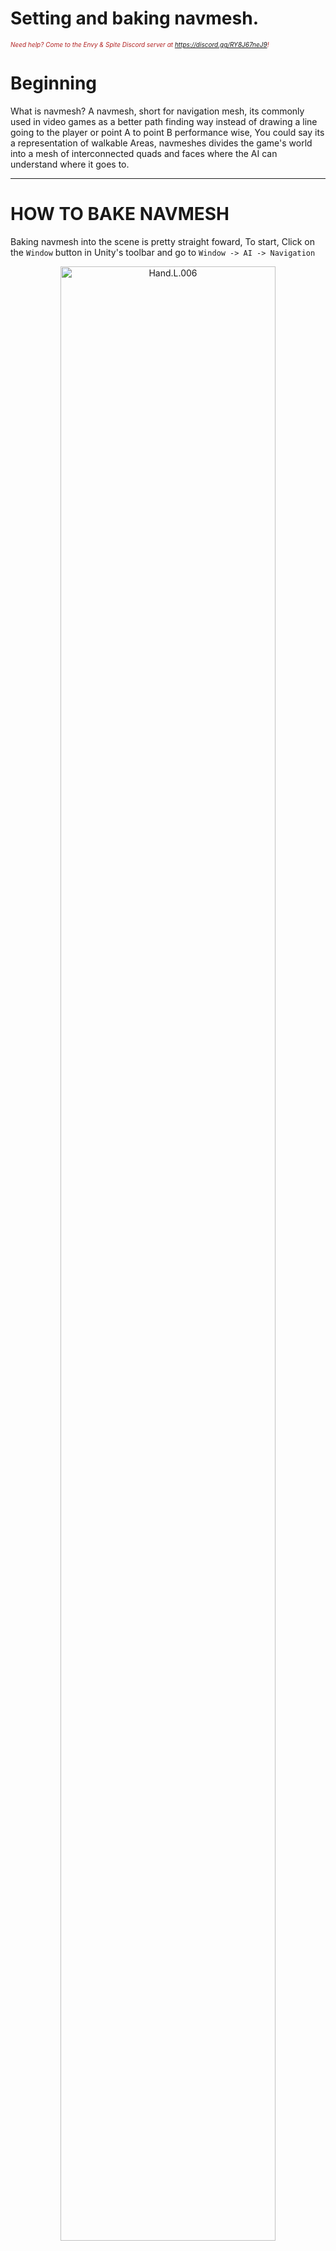 # Setting and baking navmesh.
<i><span style="color:FireBrick; font-size:10px;">Need help? Come to the Envy & Spite Discord server at <a href="https://discord.gg/RY8J67neJ9">https://discord.gg/RY8J67neJ9</a>!</span></i>

# Beginning

What is navmesh? A navmesh, short for navigation mesh, its commonly used in video games as a better path finding way instead of drawing a line going to the player or point A to point B performance wise, You could say its a representation of walkable Areas,  navmeshes divides the game's world into a mesh of interconnected quads and faces where the AI can understand where it goes to.

---

# HOW TO BAKE NAVMESH

Baking navmesh into the scene is pretty straight foward, To start, Click on the `Window` button in Unity's toolbar and go to `Window -> AI -> Navigation`

<div style="text-align: center;">
	<figure>
		<img src="https://github.com/layzyidiot/e-sw/blob/main/images/navmesh1.png?raw=true" alt="Hand.L.006" width="90%" height="90%">
	</figure>
</div>

Afterwards you are gonna see this menu after clicking on `Navigation`.

<div style="text-align: center;">
	<figure>
		<img src="https://github.com/layzyidiot/e-sw/blob/main/images/navmesh2.png?raw=true" alt="Hand.L.006" width="40%" height="40%">
	</figure>
</div>

---

Make sure to select every place you plan your enemies to walk on, AND MAKE SURE TO MARK IT STATIC IN THE MENU! Oh and dont forget the important step of marking whether the gameobject is a floor or a wall + setting what layer it is, Such as enviroment for indoor gameobjects, and outdoors for outdoors gameobjects. 

<div style="text-align: center;">
	<figure>
		<img src="https://github.com/layzyidiot/e-sw/blob/main/images/navmesh3.png?raw=true" alt="Hand.L.006" width="90%" height="90%">
	</figure>
</div>

Finally Once you are done, It is time to bake our navmesh, Head to the bake tab and hit bake.

<div style="text-align: center;">
	<figure>
		<img src="https://github.com/layzyidiot/e-sw/blob/main/images/navmesh4.png?raw=true" alt="Hand.L.006" width="40%" height="40%">
	</figure>
</div>

---

In conclusion, Navmesh is an important thing in a scene as it allows a enemy to know where it needs/wants to walk from place A to place B and without it, enemies become stupider than jupiter.